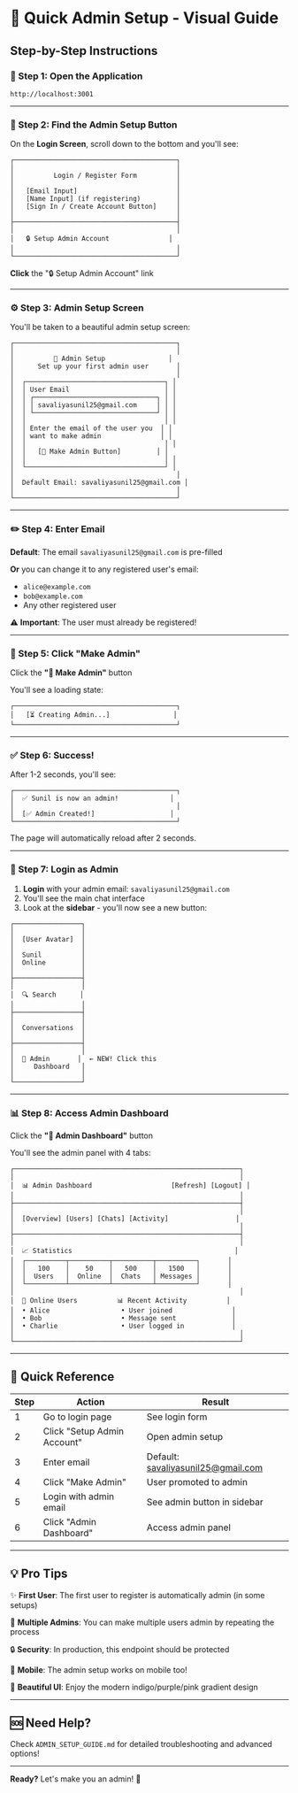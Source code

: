 # 🎯 Quick Admin Setup - Visual Guide

## Step-by-Step Instructions

### 📱 Step 1: Open the Application
```
http://localhost:3001
```

---

### 🔐 Step 2: Find the Admin Setup Button

On the **Login Screen**, scroll down to the bottom and you'll see:

```
┌─────────────────────────────────────────┐
│                                         │
│          Login / Register Form          │
│                                         │
│   [Email Input]                         │
│   [Name Input] (if registering)         │
│   [Sign In / Create Account Button]     │
│                                         │
├─────────────────────────────────────────┤
│                                         │
│   🔒 Setup Admin Account               │
│                                         │
└─────────────────────────────────────────┘
```

**Click** the "🔒 Setup Admin Account" link

---

### ⚙️ Step 3: Admin Setup Screen

You'll be taken to a beautiful admin setup screen:

```
┌─────────────────────────────────────────┐
│                                         │
│          🔐 Admin Setup                │
│      Set up your first admin user       │
│                                         │
│  ┌───────────────────────────────────┐ │
│  │ User Email                        │ │
│  │ ┌───────────────────────────────┐ │ │
│  │ │ savaliyasunil25@gmail.com     │ │ │
│  │ └───────────────────────────────┘ │ │
│  │                                   │ │
│  │ Enter the email of the user you  │ │
│  │ want to make admin               │ │
│  │                                   │ │
│  │   [🔐 Make Admin Button]         │ │
│  │                                   │ │
│  └───────────────────────────────────┘ │
│                                         │
│  Default Email: savaliyasunil25@gmail.com │
│                                         │
└─────────────────────────────────────────┘
```

---

### ✏️ Step 4: Enter Email

**Default**: The email `savaliyasunil25@gmail.com` is pre-filled

**Or** you can change it to any registered user's email:
- `alice@example.com`
- `bob@example.com`
- Any other registered user

⚠️ **Important**: The user must already be registered!

---

### 🚀 Step 5: Click "Make Admin"

Click the **"🔐 Make Admin"** button

You'll see a loading state:
```
┌─────────────────────────────────────────┐
│   [⏳ Creating Admin...]                │
└─────────────────────────────────────────┘
```

---

### ✅ Step 6: Success!

After 1-2 seconds, you'll see:
```
┌─────────────────────────────────────────┐
│  ✅ Sunil is now an admin!             │
│                                         │
│  [✅ Admin Created!]                   │
└─────────────────────────────────────────┘
```

The page will automatically reload after 2 seconds.

---

### 🎉 Step 7: Login as Admin

1. **Login** with your admin email: `savaliyasunil25@gmail.com`
2. You'll see the main chat interface
3. Look at the **sidebar** - you'll now see a new button:

```
┌─────────────────┐
│                 │
│  [User Avatar]  │
│                 │
│  Sunil          │
│  Online         │
│                 │
├─────────────────┤
│                 │
│  🔍 Search      │
│                 │
├─────────────────┤
│                 │
│  Conversations  │
│                 │
├─────────────────┤
│                 │
│  👑 Admin       │  ← NEW! Click this
│     Dashboard   │
│                 │
└─────────────────┘
```

---

### 📊 Step 8: Access Admin Dashboard

Click the **"👑 Admin Dashboard"** button

You'll see the admin panel with 4 tabs:

```
┌─────────────────────────────────────────────────────────┐
│                                                         │
│  📊 Admin Dashboard                    [Refresh] [Logout] │
│                                                         │
├─────────────────────────────────────────────────────────┤
│                                                         │
│  [Overview] [Users] [Chats] [Activity]                 │
│                                                         │
├─────────────────────────────────────────────────────────┤
│                                                         │
│  📈 Statistics                                         │
│  ┌──────────┬──────────┬──────────┬──────────┐       │
│  │   100    │    50    │   500    │   1500   │       │
│  │  Users   │  Online  │  Chats   │ Messages │       │
│  └──────────┴──────────┴──────────┴──────────┘       │
│                                                         │
│  👥 Online Users          📊 Recent Activity          │
│  • Alice                  • User joined               │
│  • Bob                    • Message sent              │
│  • Charlie                • User logged in            │
│                                                         │
└─────────────────────────────────────────────────────────┘
```

---

## 🎯 Quick Reference

| Step | Action | Result |
|------|--------|--------|
| 1 | Go to login page | See login form |
| 2 | Click "Setup Admin Account" | Open admin setup |
| 3 | Enter email | Default: savaliyasunil25@gmail.com |
| 4 | Click "Make Admin" | User promoted to admin |
| 5 | Login with admin email | See admin button in sidebar |
| 6 | Click "Admin Dashboard" | Access admin panel |

---

## 💡 Pro Tips

✨ **First User**: The first user to register is automatically admin (in some setups)

🔄 **Multiple Admins**: You can make multiple users admin by repeating the process

🔒 **Security**: In production, this endpoint should be protected

📱 **Mobile**: The admin setup works on mobile too!

🎨 **Beautiful UI**: Enjoy the modern indigo/purple/pink gradient design

---

## 🆘 Need Help?

Check `ADMIN_SETUP_GUIDE.md` for detailed troubleshooting and advanced options!

---

**Ready?** Let's make you an admin! 🚀
